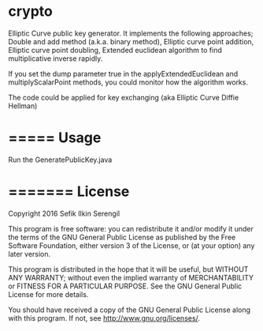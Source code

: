 # crypto
Elliptic Curve public key generator. It implements the following approaches; Double and add method (a.k.a. binary method), Elliptic curve point addition, Elliptic curve point doubling, Extended euclidean algorithm to find multiplicative inverse rapidly.

If you set the dump parameter true in the applyExtendedEuclidean and multiplyScalarPoint methods, you could monitor how the algorithm works. 

The code could be applied for key exchanging (aka Elliptic Curve Diffie Hellman)

=====
Usage
=====

Run the GeneratePublicKey.java

=======
License
=======

Copyright 2016 Sefik Ilkin Serengil

This program is free software: you can redistribute it and/or modify
it under the terms of the GNU General Public License as published by
the Free Software Foundation, either version 3 of the License, or
(at your option) any later version.

This program is distributed in the hope that it will be useful,
but WITHOUT ANY WARRANTY; without even the implied warranty of
MERCHANTABILITY or FITNESS FOR A PARTICULAR PURPOSE.  See the
GNU General Public License for more details.

You should have received a copy of the GNU General Public License
along with this program.  If not, see <http://www.gnu.org/licenses/>.
